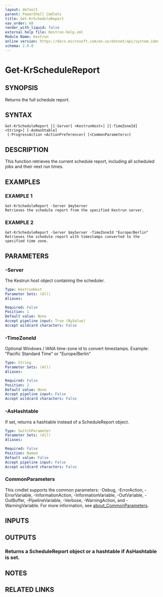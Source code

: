 ```yaml
---
layout: default
parent: PowerShell Cmdlets
title: Get-KrScheduleReport
nav_order: 60
render_with_liquid: false
external help file: Kestrun-help.xml
Module Name: Kestrun
online version: https://docs.microsoft.com/en-us/dotnet/api/system.identitymodel.tokens.jwt.jwtsecuritytoken?view=azure-dotnet
schema: 2.0.0
---
```


# Get-KrScheduleReport

## SYNOPSIS
Returns the full schedule report.

## SYNTAX

```
Get-KrScheduleReport [[-Server] <KestrunHost>] [[-TimeZoneId] <String>] [-AsHashtable]
 [-ProgressAction <ActionPreference>] [<CommonParameters>]
```

## DESCRIPTION
This function retrieves the current schedule report, including all scheduled jobs and their next run times.

## EXAMPLES

### EXAMPLE 1
```
Get-KrScheduleReport -Server $myServer
Retrieves the schedule report from the specified Kestrun server.
```

### EXAMPLE 2
```
Get-KrScheduleReport -Server $myServer -TimeZoneId "Europe/Berlin"
Retrieves the schedule report with timestamps converted to the specified time zone.
```

## PARAMETERS

### -Server
The Kestrun host object containing the scheduler.

```yaml
Type: KestrunHost
Parameter Sets: (All)
Aliases:

Required: False
Position: 1
Default value: None
Accept pipeline input: True (ByValue)
Accept wildcard characters: False
```

### -TimeZoneId
Optional Windows / IANA time-zone id to convert timestamps.
Example: "Pacific Standard Time"  or  "Europe/Berlin"

```yaml
Type: String
Parameter Sets: (All)
Aliases:

Required: False
Position: 2
Default value: None
Accept pipeline input: False
Accept wildcard characters: False
```

### -AsHashtable
If set, returns a hashtable instead of a ScheduleReport object.

```yaml
Type: SwitchParameter
Parameter Sets: (All)
Aliases:

Required: False
Position: Named
Default value: False
Accept pipeline input: False
Accept wildcard characters: False
```



### CommonParameters
This cmdlet supports the common parameters: -Debug, -ErrorAction, -ErrorVariable, -InformationAction, -InformationVariable, -OutVariable, -OutBuffer, -PipelineVariable, -Verbose, -WarningAction, and -WarningVariable. For more information, see [about_CommonParameters](http://go.microsoft.com/fwlink/?LinkID=113216).

## INPUTS

## OUTPUTS

### Returns a ScheduleReport object or a hashtable if AsHashtable is set.
## NOTES

## RELATED LINKS
